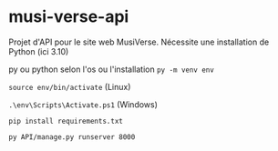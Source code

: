 # musi-verse-api
Projet d'API pour le site web MusiVerse.
Nécessite une installation de Python (ici 3.10)

py ou python selon l'os ou l'installation
`py -m venv env `

`source env/bin/activate` (Linux)

`.\env\Scripts\Activate.ps1` (Windows)

`pip install requirements.txt`

`py API/manage.py runserver 8000`
